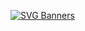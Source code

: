 [![SVG Banners](https://svg-banners.vercel.app/api?type=glitch&text1=Brijesh%20Soni&width=800&height=200)](https://github.com/ibrijeshsoni)
